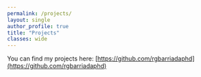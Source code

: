 ```yaml
---
permalink: /projects/
layout: single
author_profile: true
title: "Projects"
classes: wide
---
```


You can find my projects here: [https://github.com/rgbarriadaphd](https://github.com/rgbarriadaphd)